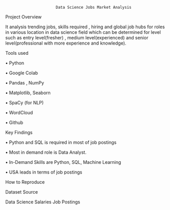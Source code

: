                           Data Science Jobs Market Analysis

Project Overview

It analysis trending jobs, skills required , hiring and global job hubs for roles in various location in data science field which can be determined for level such as entry level(fresher) , medium level(experienced) and senior level(professional with more experience and knowledge).

Tools used

•	Python

•	Google Colab

•	Pandas , NumPy

•	Matplotlib, Seaborn

•	SpaCy (for NLP)

•	WordCloud

•	Github


Key Findings

•	Python and SQL is required in most of job postings

•	Most in demand role is Data Analyst. 

•	In-Demand Skills are Python, SQL, Machine Learning

•	USA leads in terms of job postings


How to Reproduce


Dataset Source

Data Science Salaries Job Postings
